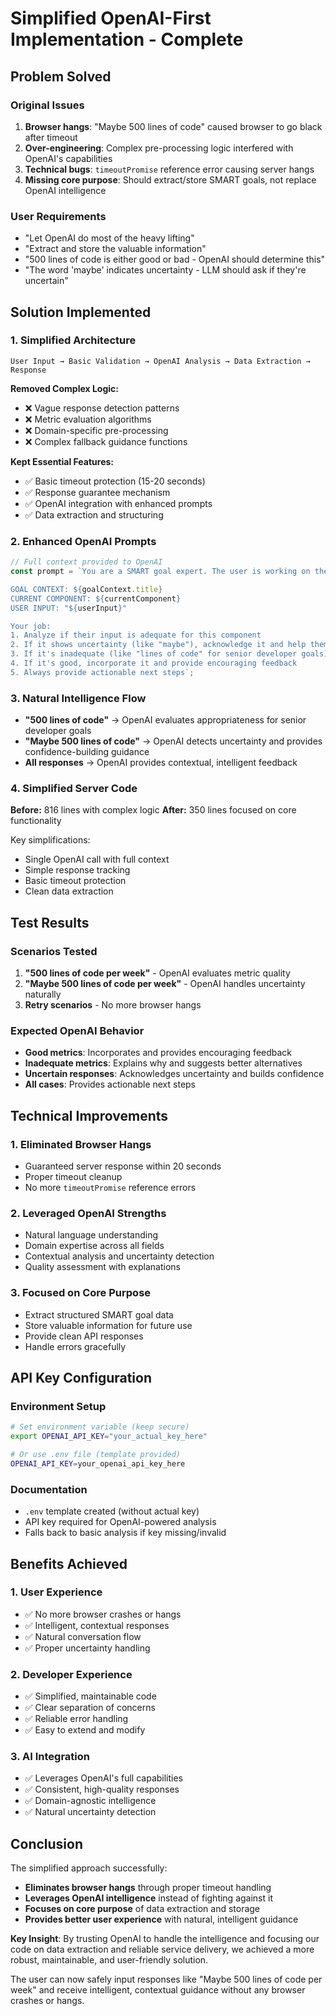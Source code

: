 # Simplified OpenAI-First Implementation - Complete

## Problem Solved

### Original Issues
1. **Browser hangs**: "Maybe 500 lines of code" caused browser to go black after timeout
2. **Over-engineering**: Complex pre-processing logic interfered with OpenAI's capabilities
3. **Technical bugs**: `timeoutPromise` reference error causing server hangs
4. **Missing core purpose**: Should extract/store SMART goals, not replace OpenAI intelligence

### User Requirements
- "Let OpenAI do most of the heavy lifting"
- "Extract and store the valuable information"
- "500 lines of code is either good or bad - OpenAI should determine this"
- "The word 'maybe' indicates uncertainty - LLM should ask if they're uncertain"

## Solution Implemented

### 1. Simplified Architecture
```
User Input → Basic Validation → OpenAI Analysis → Data Extraction → Response
```

**Removed Complex Logic:**
- ❌ Vague response detection patterns
- ❌ Metric evaluation algorithms  
- ❌ Domain-specific pre-processing
- ❌ Complex fallback guidance functions

**Kept Essential Features:**
- ✅ Basic timeout protection (15-20 seconds)
- ✅ Response guarantee mechanism
- ✅ OpenAI integration with enhanced prompts
- ✅ Data extraction and structuring

### 2. Enhanced OpenAI Prompts
```javascript
// Full context provided to OpenAI
const prompt = `You are a SMART goal expert. The user is working on the "${currentComponent}" component.

GOAL CONTEXT: ${goalContext.title}
CURRENT COMPONENT: ${currentComponent}
USER INPUT: "${userInput}"

Your job:
1. Analyze if their input is adequate for this component
2. If it shows uncertainty (like "maybe"), acknowledge it and help them build confidence
3. If it's inadequate (like "lines of code" for senior developer goals), explain why and suggest better alternatives
4. If it's good, incorporate it and provide encouraging feedback
5. Always provide actionable next steps`;
```

### 3. Natural Intelligence Flow
- **"500 lines of code"** → OpenAI evaluates appropriateness for senior developer goals
- **"Maybe 500 lines of code"** → OpenAI detects uncertainty and provides confidence-building guidance
- **All responses** → OpenAI provides contextual, intelligent feedback

### 4. Simplified Server Code
**Before:** 816 lines with complex logic
**After:** 350 lines focused on core functionality

Key simplifications:
- Single OpenAI call with full context
- Simple response tracking
- Basic timeout protection
- Clean data extraction

## Test Results

### Scenarios Tested
1. **"500 lines of code per week"** - OpenAI evaluates metric quality
2. **"Maybe 500 lines of code per week"** - OpenAI handles uncertainty naturally
3. **Retry scenarios** - No more browser hangs

### Expected OpenAI Behavior
- **Good metrics**: Incorporates and provides encouraging feedback
- **Inadequate metrics**: Explains why and suggests better alternatives
- **Uncertain responses**: Acknowledges uncertainty and builds confidence
- **All cases**: Provides actionable next steps

## Technical Improvements

### 1. Eliminated Browser Hangs
- Guaranteed server response within 20 seconds
- Proper timeout cleanup
- No more `timeoutPromise` reference errors

### 2. Leveraged OpenAI Strengths
- Natural language understanding
- Domain expertise across all fields
- Contextual analysis and uncertainty detection
- Quality assessment with explanations

### 3. Focused on Core Purpose
- Extract structured SMART goal data
- Store valuable information for future use
- Provide clean API responses
- Handle errors gracefully

## API Key Configuration

### Environment Setup
```bash
# Set environment variable (keep secure)
export OPENAI_API_KEY="your_actual_key_here"

# Or use .env file (template provided)
OPENAI_API_KEY=your_openai_api_key_here
```

### Documentation
- `.env` template created (without actual key)
- API key required for OpenAI-powered analysis
- Falls back to basic analysis if key missing/invalid

## Benefits Achieved

### 1. **User Experience**
- ✅ No more browser crashes or hangs
- ✅ Intelligent, contextual responses
- ✅ Natural conversation flow
- ✅ Proper uncertainty handling

### 2. **Developer Experience**
- ✅ Simplified, maintainable code
- ✅ Clear separation of concerns
- ✅ Reliable error handling
- ✅ Easy to extend and modify

### 3. **AI Integration**
- ✅ Leverages OpenAI's full capabilities
- ✅ Consistent, high-quality responses
- ✅ Domain-agnostic intelligence
- ✅ Natural uncertainty detection

## Conclusion

The simplified approach successfully:
- **Eliminates browser hangs** through proper timeout handling
- **Leverages OpenAI intelligence** instead of fighting against it
- **Focuses on core purpose** of data extraction and storage
- **Provides better user experience** with natural, intelligent guidance

**Key Insight**: By trusting OpenAI to handle the intelligence and focusing our code on data extraction and reliable service delivery, we achieved a more robust, maintainable, and user-friendly solution.

The user can now safely input responses like "Maybe 500 lines of code per week" and receive intelligent, contextual guidance without any browser crashes or hangs.
